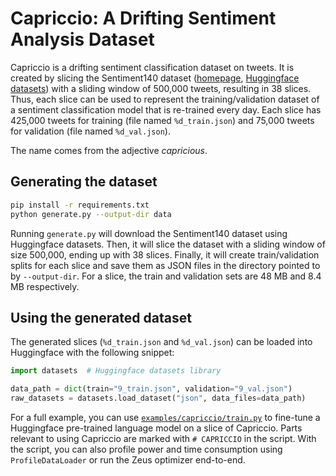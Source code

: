 # Capriccio: A Drifting Sentiment Analysis Dataset

Capriccio is a drifting sentiment classification dataset on tweets.
It is created by slicing the Sentiment140 dataset ([homepage](http://help.sentiment140.com/home), [Huggingface datasets](https://huggingface.co/datasets/sentiment140)) with a sliding window of 500,000 tweets, resulting in 38 slices.
Thus, each slice can be used to represent the training/validation dataset of a sentiment classification model that is re-trained every day.
Each slice has 425,000 tweets for training (file named `%d_train.json`) and 75,000 tweets for validation (file named `%d_val.json`).

The name comes from the adjective *capricious*.

## Generating the dataset

```sh
pip install -r requirements.txt
python generate.py --output-dir data
```

Running `generate.py` will download the Sentiment140 dataset using Huggingface datasets.
Then, it will slice the dataset with a sliding window of size 500,000, ending up with 38 slices.
Finally, it will create train/validation splits for each slice and save them as JSON files in the directory pointed to by `--output-dir`.
For a slice, the train and validation sets are 48 MB and 8.4 MB respectively.

## Using the generated dataset

The generated slices (`%d_train.json` and `%d_val.json`) can be loaded into Huggingface with the following snippet:

```python
import datasets  # Huggingface datasets library

data_path = dict(train="9_train.json", validation="9_val.json")
raw_datasets = datasets.load_dataset("json", data_files=data_path)
```

For a full example, you can use [`examples/capriccio/train.py`](../examples/capriccio/train.py) to fine-tune a Huggingface pre-trained language model on a slice of Capriccio.
Parts relevant to using Capriccio are marked with `# CAPRICCIO` in the script.
With the script, you can also profile power and time consumption using `ProfileDataLoader` or run the Zeus optimizer end-to-end.
